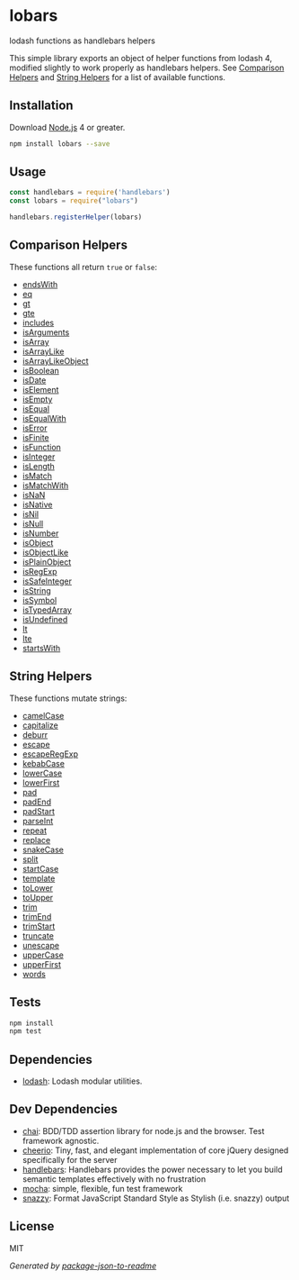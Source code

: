 # lobars

lodash functions as handlebars helpers

This simple library exports an object of helper functions from lodash 4, modified slightly to work properly as handlebars helpers. See [Comparison Helpers](#comparison-helpers) and [String Helpers](#sring-helpers) for a list of available functions.

## Installation

Download [Node.js](http://nodejs.org) 4 or greater.

```sh
npm install lobars --save
```

## Usage

```js
const handlebars = require('handlebars')
const lobars = require("lobars")

handlebars.registerHelper(lobars)
```

## Comparison Helpers

These functions all return `true` or `false`:

- [endsWith](https://lodash.com/docs#endsWith)
- [eq](https://lodash.com/docs#eq)
- [gt](https://lodash.com/docs#gt)
- [gte](https://lodash.com/docs#gte)
- [includes](https://lodash.com/docs#includes)
- [isArguments](https://lodash.com/docs#isArguments)
- [isArray](https://lodash.com/docs#isArray)
- [isArrayLike](https://lodash.com/docs#isArrayLike)
- [isArrayLikeObject](https://lodash.com/docs#isArrayLikeObject)
- [isBoolean](https://lodash.com/docs#isBoolean)
- [isDate](https://lodash.com/docs#isDate)
- [isElement](https://lodash.com/docs#isElement)
- [isEmpty](https://lodash.com/docs#isEmpty)
- [isEqual](https://lodash.com/docs#isEqual)
- [isEqualWith](https://lodash.com/docs#isEqualWith)
- [isError](https://lodash.com/docs#isError)
- [isFinite](https://lodash.com/docs#isFinite)
- [isFunction](https://lodash.com/docs#isFunction)
- [isInteger](https://lodash.com/docs#isInteger)
- [isLength](https://lodash.com/docs#isLength)
- [isMatch](https://lodash.com/docs#isMatch)
- [isMatchWith](https://lodash.com/docs#isMatchWith)
- [isNaN](https://lodash.com/docs#isNaN)
- [isNative](https://lodash.com/docs#isNative)
- [isNil](https://lodash.com/docs#isNil)
- [isNull](https://lodash.com/docs#isNull)
- [isNumber](https://lodash.com/docs#isNumber)
- [isObject](https://lodash.com/docs#isObject)
- [isObjectLike](https://lodash.com/docs#isObjectLike)
- [isPlainObject](https://lodash.com/docs#isPlainObject)
- [isRegExp](https://lodash.com/docs#isRegExp)
- [isSafeInteger](https://lodash.com/docs#isSafeInteger)
- [isString](https://lodash.com/docs#isString)
- [isSymbol](https://lodash.com/docs#isSymbol)
- [isTypedArray](https://lodash.com/docs#isTypedArray)
- [isUndefined](https://lodash.com/docs#isUndefined)
- [lt](https://lodash.com/docs#lt)
- [lte](https://lodash.com/docs#lte)
- [startsWith](https://lodash.com/docs#startsWith)

## String Helpers

These functions mutate strings:

- [camelCase](https://lodash.com/docs#camelCase)
- [capitalize](https://lodash.com/docs#capitalize)
- [deburr](https://lodash.com/docs#deburr)
- [escape](https://lodash.com/docs#escape)
- [escapeRegExp](https://lodash.com/docs#escapeRegExp)
- [kebabCase](https://lodash.com/docs#kebabCase)
- [lowerCase](https://lodash.com/docs#lowerCase)
- [lowerFirst](https://lodash.com/docs#lowerFirst)
- [pad](https://lodash.com/docs#pad)
- [padEnd](https://lodash.com/docs#padEnd)
- [padStart](https://lodash.com/docs#padStart)
- [parseInt](https://lodash.com/docs#parseInt)
- [repeat](https://lodash.com/docs#repeat)
- [replace](https://lodash.com/docs#replace)
- [snakeCase](https://lodash.com/docs#snakeCase)
- [split](https://lodash.com/docs#split)
- [startCase](https://lodash.com/docs#startCase)
- [template](https://lodash.com/docs#template)
- [toLower](https://lodash.com/docs#toLower)
- [toUpper](https://lodash.com/docs#toUpper)
- [trim](https://lodash.com/docs#trim)
- [trimEnd](https://lodash.com/docs#trimEnd)
- [trimStart](https://lodash.com/docs#trimStart)
- [truncate](https://lodash.com/docs#truncate)
- [unescape](https://lodash.com/docs#unescape)
- [upperCase](https://lodash.com/docs#upperCase)
- [upperFirst](https://lodash.com/docs#upperFirst)
- [words](https://lodash.com/docs#words)


## Tests

```sh
npm install
npm test
```

## Dependencies

- [lodash](https://github.com/lodash/lodash): Lodash modular utilities.

## Dev Dependencies

- [chai](https://github.com/chaijs/chai): BDD/TDD assertion library for node.js and the browser. Test framework agnostic.
- [cheerio](https://github.com/cheeriojs/cheerio): Tiny, fast, and elegant implementation of core jQuery designed specifically for the server
- [handlebars](https://github.com/wycats/handlebars.js): Handlebars provides the power necessary to let you build semantic templates effectively with no frustration
- [mocha](https://github.com/mochajs/mocha): simple, flexible, fun test framework
- [snazzy](https://github.com/feross/snazzy): Format JavaScript Standard Style as Stylish (i.e. snazzy) output

## License

MIT

_Generated by [package-json-to-readme](https://github.com/zeke/package-json-to-readme)_
